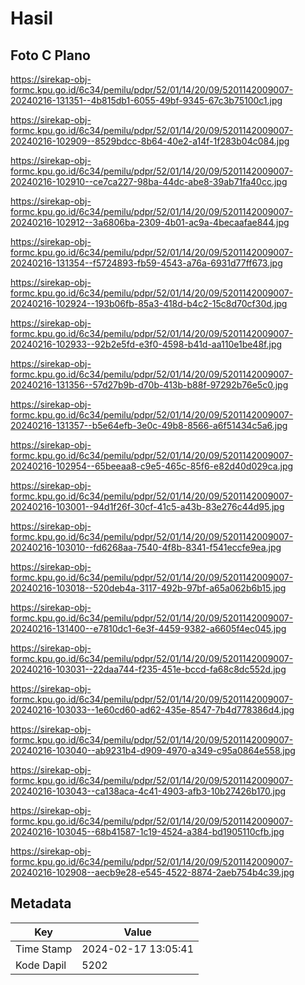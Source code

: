 # Hasil

## Foto C Plano

https://sirekap-obj-formc.kpu.go.id/6c34/pemilu/pdpr/52/01/14/20/09/5201142009007-20240216-131351--4b815db1-6055-49bf-9345-67c3b75100c1.jpg

https://sirekap-obj-formc.kpu.go.id/6c34/pemilu/pdpr/52/01/14/20/09/5201142009007-20240216-102909--8529bdcc-8b64-40e2-a14f-1f283b04c084.jpg

https://sirekap-obj-formc.kpu.go.id/6c34/pemilu/pdpr/52/01/14/20/09/5201142009007-20240216-102910--ce7ca227-98ba-44dc-abe8-39ab71fa40cc.jpg

https://sirekap-obj-formc.kpu.go.id/6c34/pemilu/pdpr/52/01/14/20/09/5201142009007-20240216-102912--3a6806ba-2309-4b01-ac9a-4becaafae844.jpg

https://sirekap-obj-formc.kpu.go.id/6c34/pemilu/pdpr/52/01/14/20/09/5201142009007-20240216-131354--f5724893-fb59-4543-a76a-6931d77ff673.jpg

https://sirekap-obj-formc.kpu.go.id/6c34/pemilu/pdpr/52/01/14/20/09/5201142009007-20240216-102924--193b06fb-85a3-418d-b4c2-15c8d70cf30d.jpg

https://sirekap-obj-formc.kpu.go.id/6c34/pemilu/pdpr/52/01/14/20/09/5201142009007-20240216-102933--92b2e5fd-e3f0-4598-b41d-aa110e1be48f.jpg

https://sirekap-obj-formc.kpu.go.id/6c34/pemilu/pdpr/52/01/14/20/09/5201142009007-20240216-131356--57d27b9b-d70b-413b-b88f-97292b76e5c0.jpg

https://sirekap-obj-formc.kpu.go.id/6c34/pemilu/pdpr/52/01/14/20/09/5201142009007-20240216-131357--b5e64efb-3e0c-49b8-8566-a6f51434c5a6.jpg

https://sirekap-obj-formc.kpu.go.id/6c34/pemilu/pdpr/52/01/14/20/09/5201142009007-20240216-102954--65beeaa8-c9e5-465c-85f6-e82d40d029ca.jpg

https://sirekap-obj-formc.kpu.go.id/6c34/pemilu/pdpr/52/01/14/20/09/5201142009007-20240216-103001--94d1f26f-30cf-41c5-a43b-83e276c44d95.jpg

https://sirekap-obj-formc.kpu.go.id/6c34/pemilu/pdpr/52/01/14/20/09/5201142009007-20240216-103010--fd6268aa-7540-4f8b-8341-f541eccfe9ea.jpg

https://sirekap-obj-formc.kpu.go.id/6c34/pemilu/pdpr/52/01/14/20/09/5201142009007-20240216-103018--520deb4a-3117-492b-97bf-a65a062b6b15.jpg

https://sirekap-obj-formc.kpu.go.id/6c34/pemilu/pdpr/52/01/14/20/09/5201142009007-20240216-131400--e7810dc1-6e3f-4459-9382-a6605f4ec045.jpg

https://sirekap-obj-formc.kpu.go.id/6c34/pemilu/pdpr/52/01/14/20/09/5201142009007-20240216-103031--22daa744-f235-451e-bccd-fa68c8dc552d.jpg

https://sirekap-obj-formc.kpu.go.id/6c34/pemilu/pdpr/52/01/14/20/09/5201142009007-20240216-103033--1e60cd60-ad62-435e-8547-7b4d778386d4.jpg

https://sirekap-obj-formc.kpu.go.id/6c34/pemilu/pdpr/52/01/14/20/09/5201142009007-20240216-103040--ab9231b4-d909-4970-a349-c95a0864e558.jpg

https://sirekap-obj-formc.kpu.go.id/6c34/pemilu/pdpr/52/01/14/20/09/5201142009007-20240216-103043--ca138aca-4c41-4903-afb3-10b27426b170.jpg

https://sirekap-obj-formc.kpu.go.id/6c34/pemilu/pdpr/52/01/14/20/09/5201142009007-20240216-103045--68b41587-1c19-4524-a384-bd1905110cfb.jpg

https://sirekap-obj-formc.kpu.go.id/6c34/pemilu/pdpr/52/01/14/20/09/5201142009007-20240216-102908--aecb9e28-e545-4522-8874-2aeb754b4c39.jpg


## Metadata

| Key        | Value               |
| ---------- | ------------------- |
| Time Stamp | 2024-02-17 13:05:41 |
| Kode Dapil | 5202                |



